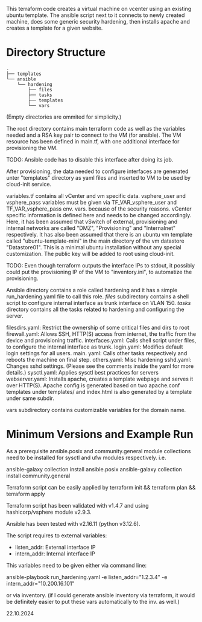
This terraform code creates a virtual machine on vcenter using an existing ubuntu
template. The ansible script next to it connects to newly created machine, does some
generic security hardening, then installs apache and creates a template for a given
website. 

# Directory Structure
```
.
├── templates
└── ansible
    └── hardening
        ├── files
        ├── tasks
        ├── templates
        └── vars
 ```
(Empty directories are ommited for simplicity.)

The root directory contains main terraform code as well as the variables needed
and a RSA key pair to connect to the VM (for ansible). The VM resource has been
defined in main.tf, with one additional interface for provisioning the VM. 

TODO: Ansible code has to disable this interface after doing its job.

After provisioning, the data needed to configure interfaces are generated
unter "templates" directory as yaml files and inserted to VM to be used by
cloud-init service. 

variables.tf contains all vCenter and vm specific data. vsphere_user and 
vsphere_pass variables must be given via TF_VAR_vsphere_user and 
TF_VAR_vsphere_pass env. vars. because of the security reasons. vCenter 
specific information is defined here and needs to be changed accordingly.
Here, it has been assumed that vSwitch of external, provisioning and 
internal networks are called "DMZ", "Provisioning" and "Internalnet"
respectively. It has also been assumed that there is an ubuntu vm template
called "ubuntu-template-mini" in the main directory of the vm datastore 
"Datastore01". This is a minimal ubuntu installation without any special
customization. The public key will be added to root using cloud-init. 

TODO: Even though terraform outputs the interface IPs to stdout, it
possibly could put the provisioning IP of the VM to "inventory.ini",
to automatize the provisioning. 

Ansible directory contains a role called hardening and it has a simple
run_hardening.yaml file to call this role. *files* subdirectory contains
a shell script to configure internal interface as trunk interface on VLAN
150. *tasks* directory contains all the tasks related to hardening and 
configuring the server.

filesdirs.yaml: Restrict the ownership of some critical files and dirs to root
firewall.yaml: Allows SSH, HTTP(S) access from internet, the traffic from
    the device and provisioning traffic. 
interfaces.yaml: Calls shell script under files, to configure the internal 
    interface as trunk. 
login.yaml: Modifies default login settings for all users. 
main. yaml: Calls other tasks respectively and reboots the machine on final step.
others.yaml: Misc hardening
sshd.yaml: Changes sshd settings. (Please see the comments inside the yaml for
    more details.)
sysctl.yaml: Applies sysctl best practices for servers
webserver.yaml: Installs apache, creates a template webpage and serves it 
    over HTTP(S). Apache config is generated based on two apache.conf 
    templates under templates/ and index.html is also generated by a
    template under same subdir. 

vars subdirectory contains customizable variables for the domain name.

# Minimum Versions and Example Run
As a prerequisite ansible.posix and community.general module collections
need to be installed for sysctl and ufw modules respectively. i.e.

ansible-galaxy collection install ansible.posix
ansible-galaxy collection install community.general

Terraform script can be easily applied by 
terraform init && terraform plan && terraform apply

Terraform script has been validated with v1.4.7 and using hashicorp/vsphere
module v2.9.3. 

Ansible has been tested with v2.16.11 (python v3.12.6). 

The script requires to external variables: 
* listen_addr: External interface IP
* intern_addr: Internal interface IP

This variables need to be given either via command line:

ansible-playbook run_hardening.yaml -e listen_addr="1.2.3.4" -e intern_addr="10.200.16.101"

or via inventory. (if I could generate ansible inventory via terraform, 
it would be definitely easier to put these vars automatically to the inv.
as well.)

22.10.2024

